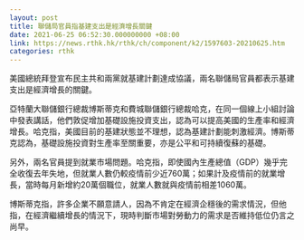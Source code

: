 ```yaml
---
layout: post
title: 聯儲局官員指基建支出是經濟增長關鍵
date: 2021-06-25 06:52:30.000000000 +08:00
link: https://news.rthk.hk/rthk/ch/component/k2/1597603-20210625.htm
categories: rthk
---
```


美國總統拜登宣布民主共和兩黨就基建計劃達成協議，兩名聯儲局官員都表示基建支出是經濟增長的關鍵。

亞特蘭大聯儲銀行總裁博斯蒂克和費城聯儲銀行總裁哈克，在同一個線上小組討論中發表講話，他們敦促增加基礎設施投資支出，認為可以提高美國的生產率和經濟增長。哈克指，美國目前的基建狀態並不理想，認為基建計劃能刺激經濟。博斯蒂克認為，基礎設施投資對生產率至關重要，亦是公平和可持續復蘇的基礎。

另外，兩名官員提到就業市場問題。哈克指，即使國內生產總值（GDP）幾乎完全收復去年失地，但就業人數仍較疫情前少近760萬；如果計及疫情前的就業增長，當時每月新增約20萬個職位，就業人數就與疫情前相差1060萬。

博斯蒂克指，許多企業不願意請人，因為不肯定在經濟企穩後的需求情況，但他指，在經濟繼續增長的情況下，現時判斷市場對勞動力的需求是否維持低位仍言之尚早。
